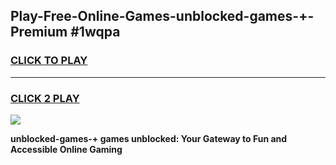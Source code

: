 
## Play-Free-Online-Games-unblocked-games-+-Premium #1wqpa
<h3>
<a href="https://premium.freeplayer.one?title=unblocked-games-+&ref=8M">CLICK TO PLAY</a></h3>
<hr>

<h3>
<a href="https://premium.freeplayer.one?title=unblocked-games-+&ref=8M">CLICK 2 PLAY</a>
  
</h3>

<a href="https://premium.freeplayer.one?title=unblocked-games-+&ref=8M"><img src="https://clearcache.store/games.png"></a>


**unblocked-games-+ games unblocked: Your Gateway to Fun and Accessible Online Gaming**
